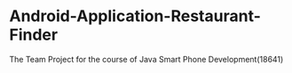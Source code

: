 # Android-Application-Restaurant-Finder
The Team Project for the course of Java Smart Phone Development(18641)
